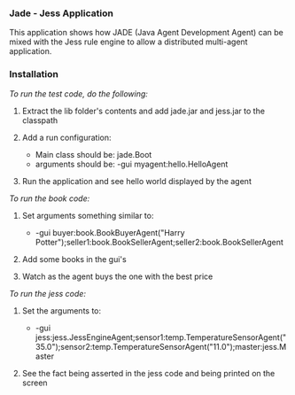 ### Jade - Jess Application

This application shows how JADE (Java Agent Development Agent) can be mixed with the Jess rule engine to allow a distributed multi-agent application.

### Installation

_To run the test code, do the following:_

1. Extract the lib folder's contents and add jade.jar and jess.jar to the classpath

2. Add a run configuration: 

	- Main class should be: jade.Boot
	- arguments should be: -gui myagent:hello.HelloAgent

3. Run the application and see hello world displayed by the agent


_To run the book code:_

1. Set arguments something similar to:
	- -gui buyer:book.BookBuyerAgent("Harry Potter");seller1:book.BookSellerAgent;seller2:book.BookSellerAgent

2. Add some books in the gui's

3. Watch as the agent buys the one with the best price

_To run the jess code:_

1. Set the arguments to:
    - -gui jess:jess.JessEngineAgent;sensor1:temp.TemperatureSensorAgent("35.0");sensor2:temp.TemperatureSensorAgent("11.0");master:jess.Master

2. See the fact being asserted in the jess code and being printed on the screen